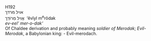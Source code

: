 <body>
  <p>H192<br>  אויל מרדך  <br> אֱוִיל מְרוֹדַך  ‎  ‘ĕvı̂yl m<sup>e</sup>rôdak  <br><i>ev-eel‘</i> <i>mer-o-dak‘ </i><br>Of Chaldee derivation and probably meaning <i>soldier</i> <i>of</i> <i>Merodak</i>; <i>Evil-Merodak</i>, a Babylonian king: - Evil-merodach.<br></p>
 </body>